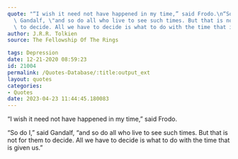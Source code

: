 ```yaml
---
quote: "“I wish it need not have happened in my time,” said Frodo.\n“So do I,” said\
  \ Gandalf, \"and so do all who live to see such times. But that is not for them\
  \ to decide. All we have to decide is what to do with the time that is given us.”"
author: J.R.R. Tolkien
source: The Fellowship Of The Rings

tags: Depression
date: 12-21-2020 08:59:23
id: 21004
permalink: /Quotes-Database/:title:output_ext
layout: quotes
categories:
- Quotes
date: 2023-04-23 11:44:45.180083
---
```

“I wish it need not have happened in my time,” said Frodo.

“So do I,” said Gandalf, “and so do all who live to see such times. But that is not for them to decide. All we have to decide is what to do with the time that is given us.”